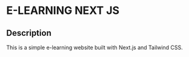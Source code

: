 # E-LEARNING NEXT JS

## Description

This is a simple e-learning website built with Next.js and Tailwind CSS.
